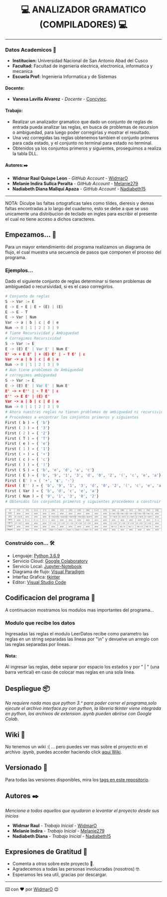 # **<center> 💻 ANALIZADOR GRAMATICO (COMPILADORES) 💻 </center>**

---

### Datos Academicos 📖

- **Institucion:** Universidad Nacional de San Antonio Abad del Cusco
- **Facultad:** Facultad de ingenieria electrica, electronica, informatica y mecanica
- **Escuela Prof:** Ingenieria Informatica y de Sistemas

#### Docente:

- **Vanesa Lavilla Alvarez** - _Docente_ - [Concytec](http://directorio.concytec.gob.pe/appDirectorioCTI/VerDatosInvestigador.do;jsessionid=c5a14b2abf78a327623f1a7ccd0f?id_investigador=114602).

#### Trabajo:

- Realizar un analizador gramatico que dado un conjunto de reglas de entrada pueda analizar las reglas, en busca de problemas de recursion o ambiguedad, para luego poder corregirlas y mostrar el resultado.
- Una vez corregidas las reglas obtenemos tambien el conjunto primeros para cada estado, y el conjunto no terminal para estado no terminal.
- Obtenidos ya los conjuntos primeros y siguientes, proseguimos a realiza la tabla DLL.

#### Autores:✒️

- **Widmar Raul Quispe Leon** - _GitHub Account_ - [WidmarO](https://github.com/WidmarO)
- **Melanie Indira Sullca Peralta** - _GitHub Account_ - [Melanie279](https://github.com/Melanie279)
- **Nadiabeth Diana Mallqui Apaza** - _GitHub Account_ - [Nadiabeth15](https://github.com/Nadiabeth15)

---

NOTA: Diculpe las faltas ortograficas tales como tildes, dieresis y demas faltas encontradas a lo largo del cuaderno, esto se debe a que se uso unicamente una distribucion de teclado en ingles para escribir el presente el cual no tiene acceso a dichos caracteres.

## Empezamos... 🚀

Para un mayor entendimiento del programa realizamos un diagrama de flujo, el cual muestra una secuencia de pasos que componen el proceso del programa.

### Ejemplos...

Dado el siguiente conjunto de reglas determinar si tienen problemas de ambiguedad o recursividad, si es el caso corregirlos.

```py
# Conjunto de reglas
S -> Var := E
E -> E + E | E + (E) | (E)
E -> E - T
E -> Var | Num
Var -> a | b | c | d | e
Num -> 0 | 1 | 2 | 3 | 9
# Tiene Recursividad y Ambiguedad
# Corregimos Recursividad
S -> Var := E
E -> (E) E' | Var E' | Num E'
E' -> + E E' | + (E) E' | - T E' | ε
Var -> a | b | c | d | e
Num -> 0 | 1 | 2 | 3 | 9
# Aun tiene problemas de Ambiguedad
# corregimos ambiguedad
S -> Var := E
E -> (E) E' | Var E' | Num E'
E' -> + E'' | - T E' | ε
E'' -> E E' | (E) E'
Var -> a | b | c | d | e
Num -> 0 | 1 | 2 | 3 | 9
# Ahora nuestras reglas no tienen problemas de ambiguedad ni recursividad :)
# Procedemos a encontrar los conjuntos primeros y siguientes
First ( b ) = { 'b'}
First ( 3 ) = { '3'}
First ( 2 ) = { '2'}
First ( T ) = { 'T'}
First ( e ) = { 'e'}
First ( 1 ) = { '1'}
First ( + ) = { '+'}
First ( c ) = { 'c'}
First ( ) ) = { ')'}
First ( S ) = { 'b', 'e', 'd', 'a', 'c'}
First ( E ) = { 'b', '9', '1', '3', 'd', '0', '2', '(', 'c', 'e', 'a'}
First ( E' ) = { '+', 'ε', '-'}
First ( E'' ) = { 'b', '9', '1', '3', 'd', '0', '2', '(', 'c', 'e', 'a'}
First ( Var ) = { 'b', 'd', 'c', 'e', 'a'}
First ( Num ) = { '9', '1', '3', '0', '2'}
# Obtenidos los conjuntos primeros y siguientes procedemos a construir nuestra tabla.
```

![tabla.png](https://raw.githubusercontent.com/WidmarO/Analizador-compiladores/master/img/tabla.png)


### Construido con... 🛠️

- Lenguaje: [Python 3.6.9](https://www.python.org/)
- Servicio Cloud: [Google Colaboratory](https://colab.research.google.com/notebooks/intro.ipynb)
- Servicio Local: [Jupyter-Notebook](https://jupyter.org/)
- Diagrama de flujo: [Visual Paradigm](https://www.visual-paradigm.com/)
- Interfaz Grafica: [tkinter](https://docs.python.org/2/library/tkinter.html)
- Editor: [Visual Studio Code](https://code.visualstudio.com/)

## Codificacion del programa 📄

A continuacion mostramos los modulos mas importantes del programa...

### Modulo que recibe los datos

Ingresadas las reglas el modulo LeerDatos recibe como parametro las reglas en un string separadas las lineas por "\n" y devuelve un arreglo con las reglas separadas por lineas.

#### Nota:

Al ingresar las reglas, debe separar por espacio los estados y por " | " (una barra vertical) en caso de colocar mas reglas en una sola linea.

## Despliegue 📦

_No requiere nada mas que python 3.^ para poder correr el programa,solo ejecute el archivo interface.py con python, la libreria tkinter viene integrada en python, los archivos de extension .ipynb pueden abrirse con Google Colab_.

## Wiki 📖

No tenemos un wiki :( ... pero puedes ver mas sobre el proyecto en el archivo .ipynb, puedes acceder haciendo click [aqui Wiki](https://colab.research.google.com/drive/1tzOPezU511ZqmpPkdPR110GlcIHQqsl2?usp=sharing).

## Versionado 📌

Para todas las versiones disponibles, mira los [tags en este repositorio](https://github.com/WidmarO/Analizador-compiladores/tags).

## Autores ✒️

_Menciona a todos aquellos que ayudaron a levantar el proyecto desde sus inicios_

- **Widmar Raul** - _Trabajo Inicial_ - [WidmarO](https://github.com/WidmarO)
- **Melanie Indira** - _Trabajo Inicial_ - [Melanie279](https://github.com/Melanie279)
- **Nadiabeth Diana** - _Trabajo Inicial_ - [Nadiabeth15](https://github.com/Nadiabeth15)

## Expresiones de Gratitud 🎁

- Comenta a otros sobre este proyecto 📢.
- Agradecemos a todas las personas involucradas (nosotros) 🤓.
- Esperamos les sea util, gracias por descargar.

---

⌨️ con ❤️ por [WidmarO](https://github.com/WidmarO) 😊
